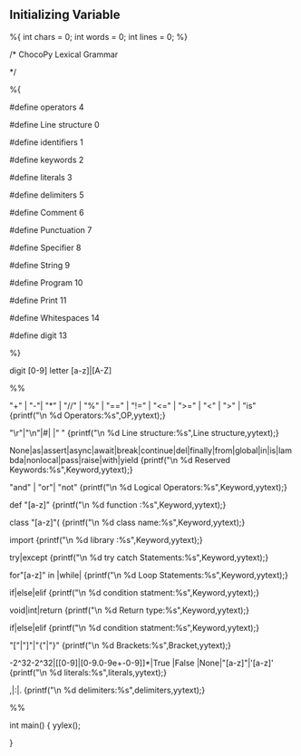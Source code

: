 ## Initializing Variable ##

%{
int chars = 0;
int words = 0;
int lines = 0;
%}
 
/* ChocoPy Lexical Grammar





*/




%{


#define operators 4















#define  Line structure 0

#define identifiers 1

#define keywords 2

#define literals 3

 

#define delimiters 5


#define Comment 6

#define Punctuation 7

#define Specifier 8

#define String 9

#define Program 10

#define Print 11

#define Whitespaces 14


#define digit 13

%}

digit [0-9]
letter [a-z]|[A-Z]

%%



		
"+" | "-"| "*" | "//" | "%" | "==" | "!=" | "<=" | ">=" | "<" | ">" | "is" {printf("\n %d Operators:%s",OP,yytext);}

"\r"|"\n"|#| |" " {printf("\n %d Line structure:%s",Line structure,yytext);}


None|as|assert|async|await|break|continue|del|finally|from|global|in|is|lambda|nonlocal|pass|raise|with|yield 
{printf("\n %d Reserved Keywords:%s",Keyword,yytext);}


"and" | "or"| "not"  {printf("\n %d Logical Operators:%s",Keyword,yytext);}

def "[a-z]" {printf("\n %d function :%s",Keyword,yytext);}

class "[a-z]"( {printf("\n %d class name:%s",Keyword,yytext);}

import {printf("\n %d library :%s",Keyword,yytext);}

try|except {printf("\n %d try catch Statements:%s",Keyword,yytext);}



for"[a-z]" in |while| {printf("\n %d Loop Statements:%s",Keyword,yytext);}



if|else|elif {printf("\n %d condition statment:%s",Keyword,yytext);}

void|int|return {printf("\n %d Return type:%s",Keyword,yytext);}





if|else|elif {printf("\n %d condition statment:%s",Keyword,yytext);}










"["|"]"|"{"|"}" {printf("\n %d Brackets:%s",Bracket,yytext);}









-2^32-2^32|[[0-9]|[0-9.0-9e+-0-9]]*|True |False |None|"[a-z]"|'[a-z]' {printf("\n %d literals:%s",literals,yytext);}


,|:|. {printf("\n %d delimiters:%s",delimiters,yytext);}













%%

int main()
{
  yylex();

}













































